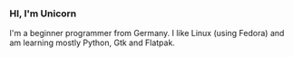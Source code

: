 ### HI, I'm Unicorn
I'm a beginner programmer from Germany.
I like Linux (using Fedora) and am learning mostly Python, Gtk and Flatpak.

<!---
UnicornyRainbow/UnicornyRainbow is a ✨ special ✨ repository because its `README.md` (this file) appears on your GitHub profile.
You can click the Preview link to take a look at your changes.
--->
